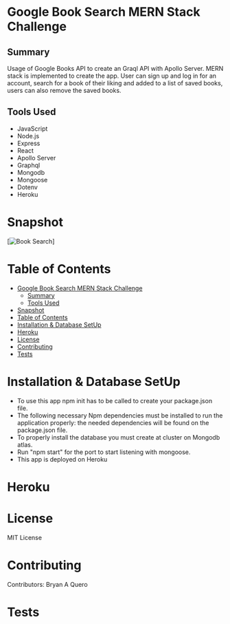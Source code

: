 # Google Book Search MERN Stack Challenge

## Summary

Usage of Google Books API to create an Graql API with Apollo Server. MERN stack is implemented to create the app. User can sign up and log in for an account, search for a book of their liking and added to a list of saved books, users can also remove the saved books.

## Tools Used

* JavaScript
* Node.js
* Express
* React
* Apollo Server
* Graphql
* Mongodb
* Mongoose
* Dotenv
* Heroku



# Snapshot

[![Book Search](images/BookSearchDemo.png)]




# Table of Contents 
- [Google Book Search MERN Stack Challenge](#google-book-search-mern-stack-challenge)
  - [Summary](#summary)
  - [Tools Used](#tools-used)
- [Snapshot](#snapshot)
- [Table of Contents](#table-of-contents)
- [Installation \& Database SetUp](#installation--database-setup)
- [Heroku](#heroku)
- [License](#license)
- [Contributing](#contributing)
- [Tests](#tests)

# Installation & Database SetUp
* To use this app npm init has to be called to create your package.json file.
* The following necessary Npm dependencies must be installed to run the application properly: the needed dependencies will be found on the package.json file.
* To properly install the database you must create at cluster on Mongodb atlas.
* Run "npm start" for the port to start listening with mongoose.
* This app is deployed on Heroku




# Heroku





# License
MIT License

# Contributing
​Contributors: Bryan A Quero

# Tests


